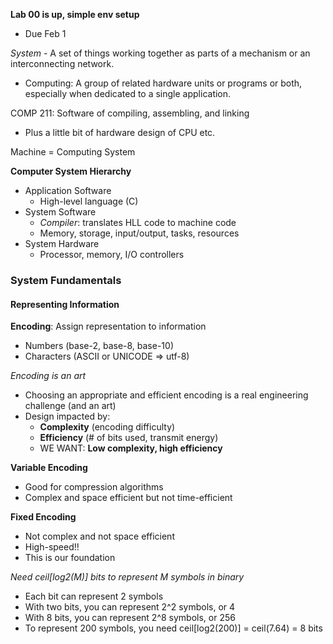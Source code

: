 **Lab 00 is up, simple env setup**
- Due Feb 1

*System* - A set of things working together as parts of
a mechanism or an interconnecting network.
- Computing: A group of related hardware units or programs
  or both, especially when dedicated to a single
  application.

COMP 211: Software of compiling, assembling, and linking
- Plus a little bit of hardware design of CPU etc.

Machine = Computing System

**Computer System Hierarchy**
- Application Software
  - High-level language (C)
- System Software
  - *Compiler*: translates HLL code to machine code
  - Memory, storage, input/output, tasks, resources
- System Hardware
  - Processor, memory, I/O controllers

### System Fundamentals
#### Representing Information

**Encoding**: Assign representation to information
- Numbers (base-2, base-8, base-10)
- Characters (ASCII or UNICODE => utf-8)

*Encoding is an art*
- Choosing an appropriate and efficient encoding is a real
  engineering challenge (and an art)
- Design impacted by:
  - **Complexity** (encoding difficulty)
  - **Efficiency** (# of bits used, transmit energy)
  - WE WANT: **Low complexity, high efficiency**

**Variable Encoding**
- Good for compression algorithms
- Complex and space efficient but not time-efficient

**Fixed Encoding**
- Not complex and not space efficient
- High-speed!!
- This is our foundation

*Need ceil[log2(M)] bits to represent M symbols in binary*
- Each bit can represent 2 symbols
- With two bits, you can represent 2^2 symbols, or 4
- With 8 bits, you can represent 2^8 symbols, or 256
- To represent 200 symbols, you need ceil[log2(200)]
  = ceil(7.64) = 8 bits
